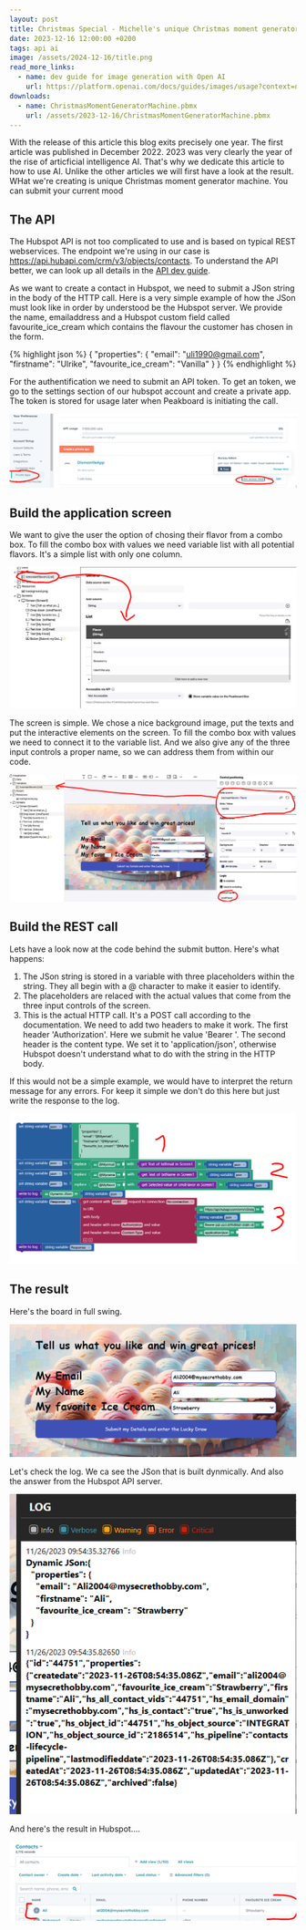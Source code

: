 ```yaml
---
layout: post
title: Christmas Special - Michelle's unique Christmas moment generator machine with crazy AI
date: 2023-12-16 12:00:00 +0200
tags: api ai
image: /assets/2024-12-16/title.png
read_more_links:
  - name: dev guide for image generation with Open AI
    url: https://platform.openai.com/docs/guides/images/usage?context=node&lang=curl
downloads:
  - name: ChristmasMomentGeneratorMachine.pbmx
    url: /assets/2023-12-16/ChristmasMomentGeneratorMachine.pbmx
---
```


With the release of this article this blog exits precisely one year. The first article was published in December 2022. 2023 was very clearly the year of the rise of articficial intelligence AI. That's why we dedicate this article to how to use AI. Unlike the other articles we will first have a look at the result. WHat we're creating is unique Christmas moment generator machine. You can submit your current mood


## The API

The Hubspot API is not too complicated to use and is based on typical REST webservices. The endpoint we're using in our case is https://api.hubapi.com/crm/v3/objects/contacts. To understand the API better, we can look up all details in the [API dev guide](https://developers.hubspot.com/docs/api/crm/contacts).

As we want to create a contact in Hubspot, we need to submit a JSon string in the body of the HTTP call. Here is a very simple example of how the JSon must look like in order by understood be the Hubspot server. We provide the name, emailaddress and a Hubspot custom field called favourite_ice_cream which contains the flavour the customer has chosen in the form.

{% highlight json %}
{
  "properties": {
    "email": "uli1990@gmail.com",
    "firstname": "Ulrike",
    "favourite_ice_cream": "Vanilla"
  }
}
{% endhighlight %}

For the authentification we need to submit an API token. To get an token, we go to the settings section of our hubspot account and create a private app. The token is stored for usage later when Peakboard is initiating the call.

![image](/assets/2024-01-12/010.png)

## Build the application screen

We want to give the user the option of chosing their flavor from a combo box. To fill the combo box with values we need variable list with all potential flavors. It's a simple list with only one column.

![image](/assets/2024-01-12/020.png)

The screen is simple. We chose a nice background image, put the texts and put the interactive elements on the screen. To fill the combo box with values we need to connect it to the variable list. And we also give any of the three input controls a proper name, so we can address them from within our code.

![image](/assets/2024-01-12/030.png)

## Build the REST call

Lets have a look now at the code behind the submit button. Here's what happens:

1. The JSon string is stored in a variable with three placeholders within the string. They all begin with a @ character to make it easier to identify.
2. The placeholders are relaced with the actual values that come from the three input controls of the screen.
3. This is the actual HTTP call. It's a POST call according to the documentation. We need to add two headers to make it work. The first header 'Authorization'. Here we submit he value 'Bearer <mytoken>'. The second header is the content type. We set it to 'application/json', otherwise Hubspot doesn't understand what to do with the string in the HTTP body.

If this would not be a simple example, we would have to interpret the return message for any errors. For keep it simple we don't do this here but just write the response to the log.

![image](/assets/2024-01-12/040.png)

## The result

Here's the board in full swing.

![image](/assets/2024-01-12/050.png)

Let's check the log. We ca see the JSon that is built dynmically. And also the answer from the Hubspot API server.

![image](/assets/2024-01-12/060.png)

And here's the result in Hubspot....

![image](/assets/2024-01-12/070.png)

